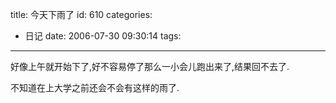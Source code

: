 title: 今天下雨了
id: 610
categories:
  - 日记
date: 2006-07-30 09:30:14
tags:
---

好像上午就开始下了,好不容易停了那么一小会儿跑出来了,结果回不去了.

不知道在上大学之前还会不会有这样的雨了.